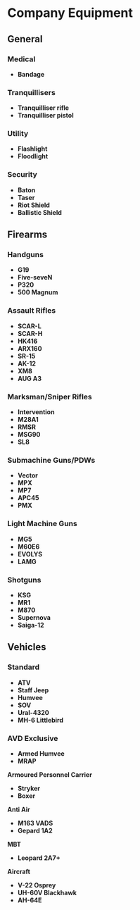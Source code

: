 # Company Equipment
## General
### Medical
* **Bandage**

### Tranquillisers
* **Tranquilliser rifle**
* **Tranquilliser pistol**

### Utility
* **Flashlight**
* **Floodlight**

### Security
* **Baton**
* **Taser**
* **Riot Shield**
* **Ballistic Shield**

## Firearms
### Handguns
* **G19**
* **Five-seveN**
* **P320**
* **500 Magnum**

### Assault Rifles
* **SCAR-L**
* **SCAR-H**
* **HK416** 
* **ARX160**
* **SR-15**
* **AK-12**
* **XM8**
* **AUG A3**

### Marksman/Sniper Rifles
* **Intervention**
* **M28A1**
* **RMSR**
* **MSG90**
* **SL8**

### Submachine Guns/PDWs
* **Vector**
* **MPX**
* **MP7**
* **APC45**
* **PMX**

### Light Machine Guns
* **MG5**
* **M60E6**
* **EVOLYS**
* **LAMG**

### Shotguns
* **KSG**
* **MR1**
* **M870**
* **Supernova**
* **Saiga-12**

## Vehicles
### Standard
* **ATV**
* **Staff Jeep**
* **Humvee**
* **SOV**
* **Ural-4320**
* **MH-6 Littlebird**

### AVD Exclusive
* **Armed Humvee**
* **MRAP**

**Armoured Personnel Carrier**
* **Stryker**
* **Boxer**

**Anti Air**
* **M163 VADS**
* **Gepard 1A2**

**MBT**
* **Leopard 2A7+**

**Aircraft**
* **V-22 Osprey**
* **UH-60V Blackhawk**
* **AH-64E**